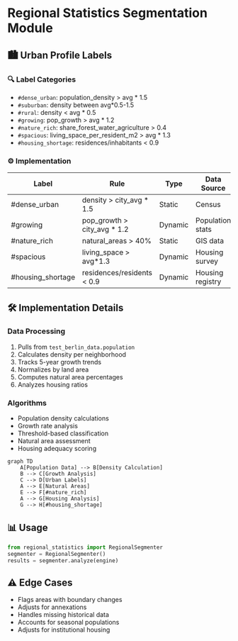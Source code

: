 # Regional Statistics Segmentation Module

## 🏙️ Urban Profile Labels
### 🔍 Label Categories
- `#dense_urban`: population_density > avg * 1.5
- `#suburban`: density between avg*0.5-1.5  
- `#rural`: density < avg * 0.5
- `#growing`: pop_growth > avg * 1.2
- `#nature_rich`: share_forest_water_agriculture > 0.4
- `#spacious`: living_space_per_resident_m2 > avg * 1.3
- `#housing_shortage`: residences/inhabitants < 0.9

### ⚙️ Implementation
| Label | Rule | Type | Data Source |
|-------|------|------|-------------|
| #dense_urban | density > city_avg * 1.5 | Static | Census |
| #growing | pop_growth > city_avg * 1.2 | Dynamic | Population stats |
| #nature_rich | natural_areas > 40% | Static | GIS data |
| #spacious | living_space > avg*1.3 | Dynamic | Housing survey |
| #housing_shortage | residences/residents < 0.9 | Dynamic | Housing registry |

## 🛠 Implementation Details
### Data Processing
1. Pulls from `test_berlin_data.population`
2. Calculates density per neighborhood
3. Tracks 5-year growth trends  
4. Normalizes by land area
5. Computes natural area percentages
6. Analyzes housing ratios

### Algorithms
- Population density calculations
- Growth rate analysis
- Threshold-based classification
- Natural area assessment
- Housing adequacy scoring

```mermaid
graph TD
    A[Population Data] --> B[Density Calculation]
    B --> C[Growth Analysis]
    C --> D[Urban Labels]
    A --> E[Natural Areas]
    E --> F[#nature_rich]
    A --> G[Housing Analysis]
    G --> H[#housing_shortage]
```

## 📊 Usage
```python
from regional_statistics import RegionalSegmenter
segmenter = RegionalSegmenter()
results = segmenter.analyze(engine)
```

## ⚠️ Edge Cases
- Flags areas with boundary changes
- Adjusts for annexations
- Handles missing historical data
- Accounts for seasonal populations
- Adjusts for institutional housing